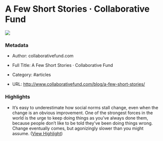 # A Few Short Stories · Collaborative Fund

![](https://readwise-assets.s3.amazonaws.com/static/images/article2.74d541386bbf.png)

### Metadata

- Author: collaborativefund.com
- Full Title: A Few Short Stories · Collaborative Fund
- Category: #articles


- URL: http://www.collaborativefund.com/blog/a-few-short-stories/

### Highlights

- It’s easy to underestimate how social norms stall change, even when the change is an obvious improvement. One of the strongest forces in the world is the urge to keep doing things as you’ve always done them, because people don’t like to be told they’ve been doing things wrong. Change eventually comes, but agonizingly slower than you might assume. ([View Highlight](https://instapaper.com/read/1408571946/16251764))
